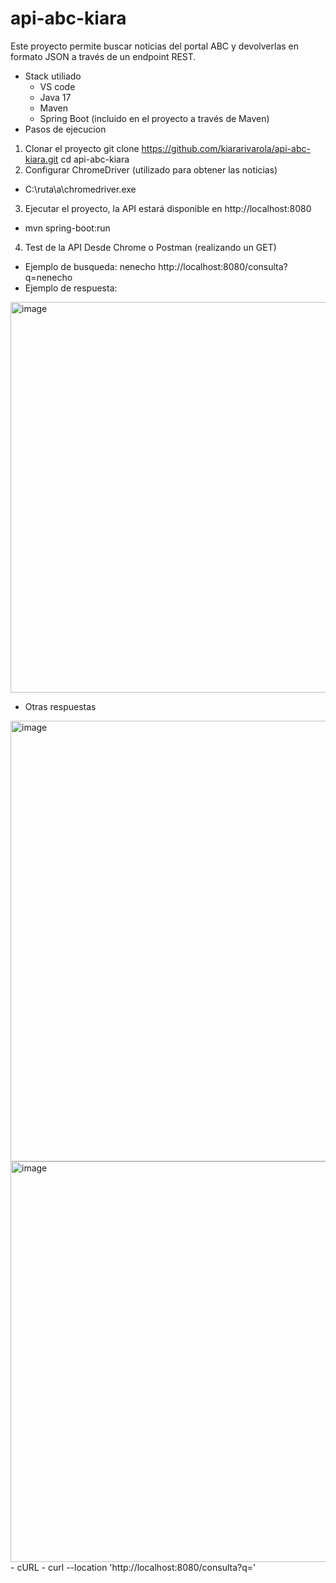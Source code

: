 # api-abc-kiara
Este proyecto permite buscar noticias del portal ABC y devolverlas en formato JSON a través de un endpoint REST.
- Stack utiliado
  - VS code 
  - Java 17
  - Maven
  - Spring Boot (incluido en el proyecto a través de Maven)
- Pasos de ejecucion
1. Clonar el proyecto
git clone https://github.com/kiararivarola/api-abc-kiara.git
cd api-abc-kiara
2. Configurar ChromeDriver (utilizado para obtener las noticias)
- C:\ruta\a\chromedriver.exe
3. Ejecutar el proyecto, la API estará disponible en http://localhost:8080
- mvn spring-boot:run
4. Test de la API
Desde Chrome o Postman (realizando un GET)
- Ejemplo de busqueda: nenecho
http://localhost:8080/consulta?q=nenecho
- Ejemplo de respuesta:
<img width="979" height="625" alt="image" src="https://github.com/user-attachments/assets/67046024-3b87-4167-a018-6aebb1d354ca" />

- Otras respuestas
<img width="1482" height="705" alt="image" src="https://github.com/user-attachments/assets/04525d06-f564-4394-bd7d-930ed73286bf" />
<img width="1473" height="641" alt="image" src="https://github.com/user-attachments/assets/dabfe043-ddff-4467-9ad3-f9da69b046bc" />
- cURL
- curl --location 'http://localhost:8080/consulta?q='



